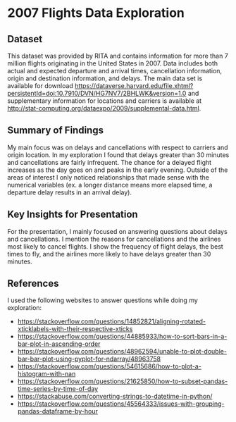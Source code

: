 
# 2007 Flights Data Exploration


## Dataset

This dataset was provided by RITA and contains information for more than 7 million flights originating in the United States in 2007.  Data includes both actual and expected departure and arrival times, cancellation information, origin and destination information, and delays.  The main data set is available for download https://dataverse.harvard.edu/file.xhtml?persistentId=doi:10.7910/DVN/HG7NV7/2BHLWK&version=1.0 and supplementary information for locations and carriers is available at http://stat-computing.org/dataexpo/2009/supplemental-data.html.


## Summary of Findings

My main focus was on delays and cancellations with respect to carriers and origin location.  In my exploration I found that delays greater than 30 minutes and cancellations are fairly infrequent.  The chance for a delayed flight increases as the day goes on and peaks in the early evening.  Outside of the areas of interest I only noticed relationships that made sense with the numerical variables (ex. a longer distance means more elapsed time, a departure delay results in an arrival delay). 


## Key Insights for Presentation

For the presentation, I mainly focused on answering questions about delays and cancellations.  I mention the reasons for cancellations and the airlines most likely to cancel flights.  I show the frequency of flight delays, the best times to fly, and the airlines more likely to have delays greater than 30 minutes. 


## References

I used the following websites to answer questions while doing my exploration:

* https://stackoverflow.com/questions/14852821/aligning-rotated-xticklabels-with-their-respective-xticks
* https://stackoverflow.com/questions/44885933/how-to-sort-bars-in-a-bar-plot-in-ascending-order
* https://stackoverflow.com/questions/48962594/unable-to-plot-double-bar-bar-plot-using-pyplot-for-ndarray/48963758
* https://stackoverflow.com/questions/54615686/how-to-plot-a-histogram-with-nan
* https://stackoverflow.com/questions/21625850/how-to-subset-pandas-time-series-by-time-of-day
* https://stackabuse.com/converting-strings-to-datetime-in-python/
* https://stackoverflow.com/questions/45564333/issues-with-grouping-pandas-dataframe-by-hour


```python

```
